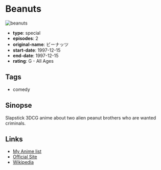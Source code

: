 # Beanuts

![beanuts](https://cdn.myanimelist.net/images/anime/13/70571.jpg)

-   **type**: special
-   **episodes**: 2
-   **original-name**: ビーナッツ
-   **start-date**: 1997-12-15
-   **end-date**: 1997-12-15
-   **rating**: G - All Ages

## Tags

-   comedy

## Sinopse

Slapstick 3DCG anime about two alien peanut brothers who are wanted criminals.

## Links

-   [My Anime list](https://myanimelist.net/anime/29351/Beanuts)
-   [Official Site](http://www9.nhk.or.jp/anime/petit/beanuts.html)
-   [Wikipedia](http://ja.wikipedia.org/wiki/%E3%83%93%E3%83%BC%E3%83%8A%E3%83%83%E3%83%84)
